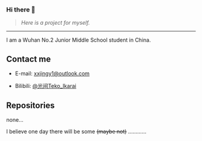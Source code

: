 ### Hi there 👋

> *Here is a project for myself.*

---

I am a Wuhan No.2 Junior Middle School student in China.

## Contact me

- E-mail: [xxjingy1@outlook.com](mailto:xxjingy1@outlook.com)

- Bilibili: [@光间Teko_Ikarai](https://space.bilibili.com/1365405592/)

## Repositories

none...

I believe one day there will be some ~~(maybe not)~~ ............
